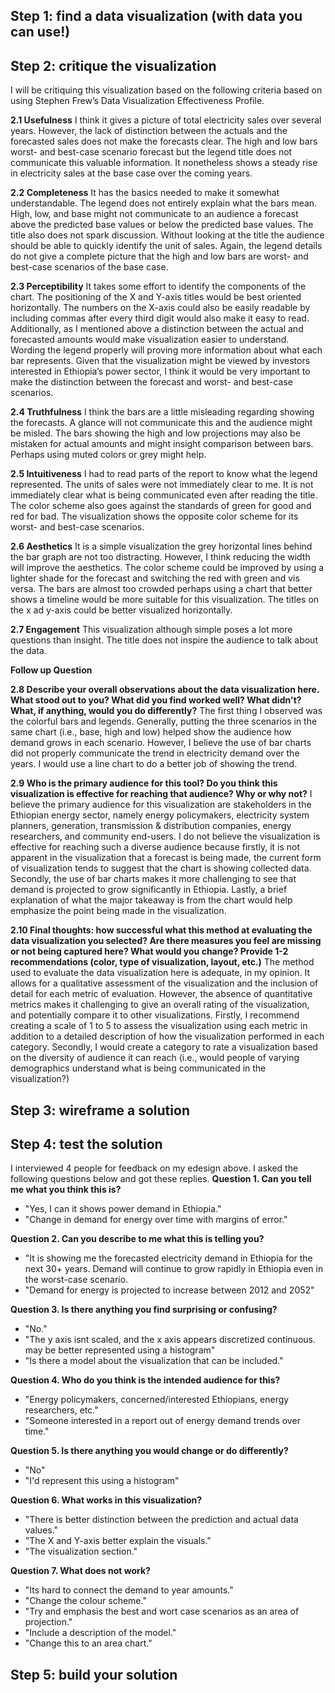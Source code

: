 ## Step 1: find a data visualization (with data you can use!)

## Step 2: critique the visualization
I will be critiquing this visualization based on the following criteria based on using Stephen Frew’s Data Visualization Effectiveness Profile.

**2.1	Usefulness** 
I think it gives a picture of total electricity sales over several years. However, the lack of distinction between the actuals and the forecasted sales does not make the forecasts clear. The high and low bars worst- and best-case scenario forecast but the legend title does not communicate this valuable information. It nonetheless shows a steady rise in electricity sales at the base case over the coming years. 

**2.2	Completeness** 
It has the basics needed to make it somewhat understandable. The legend does not entirely explain what the bars mean. High, low, and base might not communicate to an audience a forecast above the predicted base values or below the predicted base values. The title also does not spark discussion. Without looking at the title the audience should be able to quickly identify the unit of sales. Again, the legend details do not give a complete picture that the high and low bars are worst- and best-case scenarios of the base case.

**2.3	Perceptibility**
It takes some effort to identify the components of the chart. The positioning of the X and Y-axis titles would be best oriented horizontally. The numbers on the X-axis could also be easily readable by including commas after every third digit would also make it easy to read. Additionally, as I mentioned above a distinction between the actual and forecasted amounts would make visualization easier to understand. Wording the legend properly will proving more information about what each bar represents. Given that the visualization might be viewed by investors interested in Ethiopia’s power sector, I think it would be very important to make the distinction between the forecast and worst- and best-case scenarios.

**2.4 Truthfulness** 
I think the bars are a little misleading regarding showing the forecasts. A glance will not communicate this and the audience might be misled. The bars showing the high and low projections may also be mistaken for actual amounts and might insight comparison between bars. Perhaps using muted colors or grey might help.

**2.5	Intuitiveness** 
I had to read parts of the report to know what the legend represented. The units of sales were not immediately clear to me. It is not immediately clear what is being communicated even after reading the title. The color scheme also goes against the standards of green for good and red for bad. The visualization shows the opposite color scheme for its worst- and best-case scenarios.

**2.6	Aesthetics**
It is a simple visualization the grey horizontal lines behind the bar graph are not too distracting. However, I think reducing the width will improve the aesthetics. The color scheme could be improved by using a lighter shade for the forecast and switching the red with green and vis versa. The bars are almost too crowded perhaps using a chart that better shows a timeline would be more suitable for this visualization. The titles on the x ad y-axis could be better visualized horizontally. 

**2.7	Engagement**
This visualization although simple poses a lot more questions than insight. The title does not inspire the audience to talk about the data.

**Follow up Question**

**2.8 Describe your overall observations about the data visualization here. What stood out to you? What did you find worked well? What didn't? What, if anything, would you do differently?**
The first thing I observed was the colorful bars and legends. Generally, putting the three scenarios in the same chart (i.e., base, high and low) helped show the audience how demand grows in each scenario. However, I believe the use of bar charts did not properly communicate the trend in electricity demand over the years. I would use a line chart to do a better job of showing the trend.

**2.9	Who is the primary audience for this tool? Do you think this visualization is effective for reaching that audience? Why or why not?**
I believe the primary audience for this visualization are stakeholders in the Ethiopian energy sector, namely energy policymakers, electricity system planners, generation, transmission & distribution companies, energy researchers, and community end-users. I do not believe the visualization is effective for reaching such a diverse audience because firstly, it is not apparent in the visualization that a forecast is being made, the current form of visualization tends to suggest that the chart is showing collected data. Secondly, the use of bar charts makes it more challenging to see that demand is projected to grow significantly in Ethiopia. Lastly, a brief explanation of what the major takeaway is from the chart would help emphasize the point being made in the visualization.

**2.10	Final thoughts: how successful what this method at evaluating the data visualization you selected? Are there measures you feel are missing or not being captured here? What would you change? Provide 1-2 recommendations (color, type of visualization, layout, etc.)**
The method used to evaluate the data visualization here is adequate, in my opinion. It allows for a qualitative assessment of the visualization and the inclusion of detail for each metric of evaluation. However, the absence of quantitative metrics makes it challenging to give an overall rating of the visualization, and potentially compare it to other visualizations. Firstly, I recommend creating a scale of 1 to 5 to assess the visualization using each metric in addition to a detailed description of how the visualization performed in each category. Secondly, I would create a category to rate a visualization based on the diversity of audience it can reach (i.e., would people of varying demographics understand what is being communicated in the visualization?)



## Step 3: wireframe a solution

## Step 4: test the solution
I interviewed 4 people for feedback on my edesign above. I asked the following questions below and got these replies.
**Question 1. Can you tell me what you think this is?**
   - "Yes, I can it shows power demand in Ethiopia."
   - "Change in demand for energy over time with margins of error."
    
**Question 2. Can you describe to me what this is telling you?**
  - "It is showing me the forecasted electricity demand in Ethiopia for the next 30+ years. Demand will continue to grow rapidly in Ethiopia even in the worst-case scenario.
  - "Demand for energy is projected to increase between 2012 and 2052"

**Question 3.	Is there anything you find surprising or confusing?**
  - "No."
  - "The y axis isnt scaled, and the x axis appears discretized continuous. may be better represented using a histogram"
  - "Is there a model about the visualization that can be included."

**Question 4. Who do you think is the intended audience for this?**
  - "Energy policymakers, concerned/interested Ethiopians, energy researchers, etc."
  - "Someone interested in a report out of energy demand trends over time."

**Question 5. Is there anything you would change or do differently?**
  - "No"
  - "I'd represent this using a histogram"

**Question 6. What works in this visualization?**
  - "There is better distinction between the prediction and actual data values."
  - "The X and Y-axis better explain the visuals."
  - "The visualization section."

**Question 7. What does not work?**
  - "Its hard to connect the demand to year amounts."
  - "Change the colour scheme."
  - "Try and emphasis the best and wort case scenarios as an area of projection."
  - "Include a description of the model."
  - "Change this to an area chart."
 

## Step 5: build your solution
